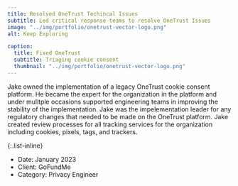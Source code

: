 ```yaml
---
title: Resolved OneTrust Techincal Issues
subtitle: Led critical response teams to resolve OneTrust Issues
image: "../img/portfolio/onetrust-vector-logo.png"
alt: Keep Exploring

caption:
  title: Fixed OneTrust
  subtitle: Triaging cookie consent
  thumbnail: "../img/portfolio/onetrust-vector-logo.png"
---
```


Jake owned the implementation of a legacy OneTrust cookie consent platform. He became the expert for the organization in the platform and under mulitple occasions supported engineering teams in improving the stability of the implementation.  Jake was the impelementation leader for any regulatory changes that needed to be made on the OneTrust platform.  Jake created review processes for all tracking services for the organization including cookies, pixels, tags, and trackers. 

{:.list-inline}

- Date: January 2023
- Client: GoFundMe
- Category: Privacy Engineer
